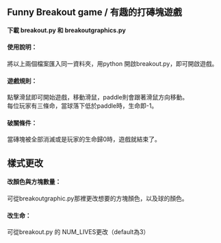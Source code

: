 Funny Breakout game / 有趣的打磚塊遊戲
------
__下載 breakout.py 和 breakoutgraphics.py__

#### 使用說明：
將以上兩個檔案匯入同一資料夾，用python 開啟breakout.py，即可開啟遊戲。

#### 遊戲規則：
點擊滑鼠即可開始遊戲，移動滑鼠，paddle則會跟著滑鼠方向移動。  
   每位玩家有三條命，當球落下低於paddle時，生命即-1。

#### 破關條件：
當磚塊被全部消滅或是玩家的生命歸0時，遊戲就結束了。

樣式更改
------
#### 改顏色與方塊數量：
可從breakoutgraphic.py那裡更改想要的方塊顏色，以及球的顏色。
#### 改生命：
可從breakout.py 的 NUM_LIVES更改（default為3）
